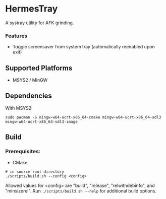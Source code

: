 # HermesTray
A systray utility for AFK grinding.
### Features
* Toggle screensaver from system tray (automatically reenabled upon exit)
## Supported Platforms
* MSYS2 / MinGW
## Dependencies
With MSYS2:
```
sudo pacman -S mingw-w64-ucrt-x86_64-cmake mingw-w64-ucrt-x86_64-sdl3 mingw-w64-ucrt-x86_64-sdl3-image
```
## Build
### Prerequisites:
* CMake
```
# in source root directory
./scripts/build.sh --config <config>
```
Allowed values for \<config> are "build", "release", "relwithdebinfo", and "minsizerel". Run `./scripts/build.sh --help` for additional build options.
